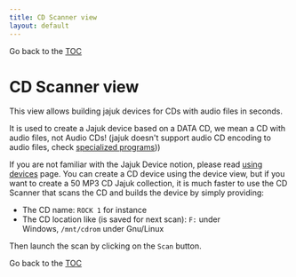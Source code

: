 ```yaml
---
title: CD Scanner view
layout: default
---
```

Go back to the [TOC](/manual/main.html)

# CD Scanner view
This view allows building jajuk devices for CDs with audio files in seconds. 

<div class='info'>
It is used to create a Jajuk device based on a DATA CD, we mean a CD with audio files, not Audio CDs! 
(jajuk doesn't support audio CD encoding to audio files, check <a href="http://en.wikipedia.org/wiki/CD_ripper">specialized programs</a>))
</div>

If you are not familiar with the Jajuk Device notion, please read [using devices](devices.html) page. 
You can create a CD device using the device view, but if you want to create a 50 MP3 CD Jajuk collection, 
it is much faster to use the CD Scanner that scans the CD and builds the device by simply providing:

- The CD name: ``ROCK 1`` for instance
- The CD location like (is saved for next scan): ``F:`` under Windows, ``/mnt/cdrom`` under Gnu/Linux

Then launch the scan by clicking on the ``Scan`` button.

Go back to the [TOC](/manual/main.html)